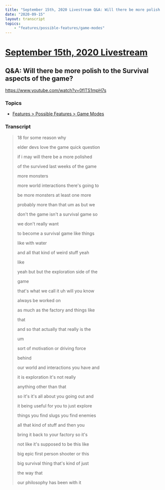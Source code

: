 ```yaml
---
title: "September 15th, 2020 Livestream Q&A: Will there be more polish to the Survival aspects of the game?"
date: "2020-09-15"
layout: transcript
topics:
    - "features/possible-features/game-modes"
---
```

# [September 15th, 2020 Livestream](../2020-09-15.md)
## Q&A: Will there be more polish to the Survival aspects of the game?
https://www.youtube.com/watch?v=0flTS1mpH7s

### Topics
* [Features > Possible Features > Game Modes](../topics/features/possible-features/game-modes.md)

### Transcript

> 18 for some reason why
>
> elder devs love the game quick question
>
> if i may will there be a more polished
>
> of the survived last weeks of the game
>
> more monsters
>
> more world interactions there's going to
>
> be more monsters at least one more
>
> probably more than that um as but we
>
> don't the game isn't a survival game so
>
> we don't really want
>
> to become a survival game like things
>
> like with water
>
> and all that kind of weird stuff yeah
>
> like
>
> yeah but but the exploration side of the
>
> game
>
> that's what we call it uh will you know
>
> always be worked on
>
> as much as the factory and things like
>
> that
>
> and so that actually that really is the
>
> um
>
> sort of motivation or driving force
>
> behind
>
> our world and interactions you have and
>
> it is exploration it's not really
>
> anything other than that
>
> so it's it's all about you going out and
>
> it being useful for you to just explore
>
> things you find slugs you find enemies
>
> all that kind of stuff and then you
>
> bring it back to your factory so it's
>
> not like it's supposed to be this like
>
> big epic first person shooter or this
>
> big survival thing that's kind of just
>
> the way that
>
> our philosophy has been with it
